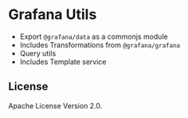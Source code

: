 # Grafana Utils

- Export `@grafana/data` as a commonjs module
- Includes Transformations from `@grafana/grafana`
- Query utils
- Includes Template service

## License

Apache License Version 2.0.
